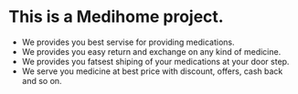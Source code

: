 # This is a Medihome project.
- We provides you best servise for providing medications.
- We provides you easy return and exchange on any kind of medicine.
- We provides you fatsest shiping of your medications at your door step.
- We serve you medicine at best price with discount, offers, cash back and so on.
